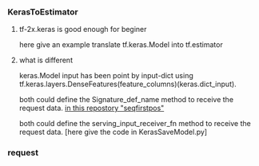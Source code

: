 ### KerasToEstimator
1) tf-2x.keras is good enough for beginer

   here give an example translate tf.keras.Model into tf.estimator
   
2) what is different

   keras.Model input has been point by input-dict using tf.keras.layers.DenseFeatures(feature_columns)(keras.dict_input).
   
   both could define the Signature_def_name method to receive the request data. [in this repostory "seqfirstpos"](https://github.com/jxyyjm/seqfirstpos)
   
   both could define the serving_input_receiver_fn method to receive the request data. [here give the code in KerasSaveModel.py]
   
### request 

